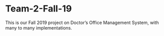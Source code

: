 # Team-2-Fall-19
This is our Fall 2019 project on Doctor’s Office Management System, with many to many implementations. 

